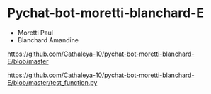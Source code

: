 # Pychat-bot-moretti-blanchard-E

* Moretti Paul
* Blanchard Amandine

https://github.com/Cathaleya-10/pychat-bot-moretti-blanchard-E/blob/master

https://github.com/Cathaleya-10/pychat-bot-moretti-blanchard-E/blob/master/test_function.py
